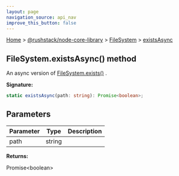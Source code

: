 ```yaml
---
layout: page
navigation_source: api_nav
improve_this_button: false
---
```



[Home](./index.md) &gt; [@rushstack/node-core-library](./node-core-library.md) &gt; [FileSystem](./node-core-library.filesystem.md) &gt; [existsAsync](./node-core-library.filesystem.existsasync.md)

## FileSystem.existsAsync() method

An async version of [FileSystem.exists()](./node-core-library.filesystem.exists.md) .

<b>Signature:</b>

```typescript
static existsAsync(path: string): Promise<boolean>;
```

## Parameters

|  Parameter | Type | Description |
|  --- | --- | --- |
|  path | string |  |

<b>Returns:</b>

Promise&lt;boolean&gt;
